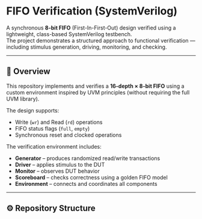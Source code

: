 # FIFO Verification (SystemVerilog)

A synchronous **8-bit FIFO** (First-In-First-Out) design verified using a lightweight, class-based SystemVerilog testbench.  
The project demonstrates a structured approach to functional verification — including stimulus generation, driving, monitoring, and checking.

---

## 🧠 Overview

This repository implements and verifies a **16-depth × 8-bit FIFO** using a custom environment inspired by UVM principles (without requiring the full UVM library).

The design supports:
- Write (`wr`) and Read (`rd`) operations
- FIFO status flags (`full`, `empty`)
- Synchronous reset and clocked operations

The verification environment includes:
- **Generator** – produces randomized read/write transactions  
- **Driver** – applies stimulus to the DUT  
- **Monitor** – observes DUT behavior  
- **Scoreboard** – checks correctness using a golden FIFO model  
- **Environment** – connects and coordinates all components  

---

## ⚙️ Repository Structure

